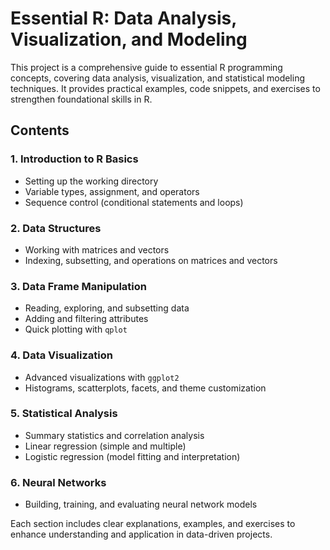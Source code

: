 # Essential R: Data Analysis, Visualization, and Modeling

This project is a comprehensive guide to essential R programming concepts, covering data analysis, visualization, and statistical modeling techniques. It provides practical examples, code snippets, and exercises to strengthen foundational skills in R.

## Contents

### 1. Introduction to R Basics
- Setting up the working directory
- Variable types, assignment, and operators
- Sequence control (conditional statements and loops)

### 2. Data Structures
- Working with matrices and vectors
- Indexing, subsetting, and operations on matrices and vectors

### 3. Data Frame Manipulation
- Reading, exploring, and subsetting data
- Adding and filtering attributes
- Quick plotting with `qplot`

### 4. Data Visualization
- Advanced visualizations with `ggplot2`
- Histograms, scatterplots, facets, and theme customization

### 5. Statistical Analysis
- Summary statistics and correlation analysis
- Linear regression (simple and multiple)
- Logistic regression (model fitting and interpretation)

### 6. Neural Networks
- Building, training, and evaluating neural network models

Each section includes clear explanations, examples, and exercises to enhance understanding and application in data-driven projects.
